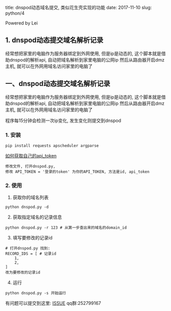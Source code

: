 title: dnspod动态域名提交, 类似花生壳实现的功能
date: 2017-11-10
slug: python/4


Powered by Lei

## 1. dnspod动态提交域名解析记录
经常想把家里的电脑作为服务器绑定到外网使用, 但是ip是动态的, 这个脚本就是借助dnspod的解析api, 自动把域名解析到家里电脑的公网ip
然后从路由器开启dmz主机, 就可以在外网用域名访问家里的电脑了

## 一、dnspod动态提交域名解析记录
经常想把家里的电脑作为服务器绑定到外网使用, 但是ip是动态的, 这个脚本就是借助dnspod的解析api, 自动把域名解析到家里电脑的公网ip
然后从路由器开启dmz主机, 就可以在外网用域名访问家里的电脑了

程序每15分钟会检测一次ip变化, 发生变化则提交到dnspod
### 1. 安装
```
pip install requests apscheduler argparse
```
 [如何获取自己的api_token](https://support.dnspod.cn/Kb/showarticle/tsid/227/)
```
修改文件, 打开dnspod.py,
修改 API_TOKEN = '登录的token' 为你的API_TOKEN, 方法是id, api_token
```

### 2. 使用
1. 获取你的域名列表
```
python dnspod.py -d
```
2. 获取指定域名的记录信息
```
python dnspod.py -r 123 # 从第一步查出来的域名的domain_id
```
3. 填写要修改的记录id
```
# 打开dnspod.py 找到:
RECORD_IDS = [ # 记录id
    1,
    2,
]
改为要修改的记录id
```

4. 运行
```
python dnspod.py -s 开始运行
```

有问题可以提交到这里: [ISSUE](https://github.com/mm333444/python_script/issues/new)
qq群:252799167
